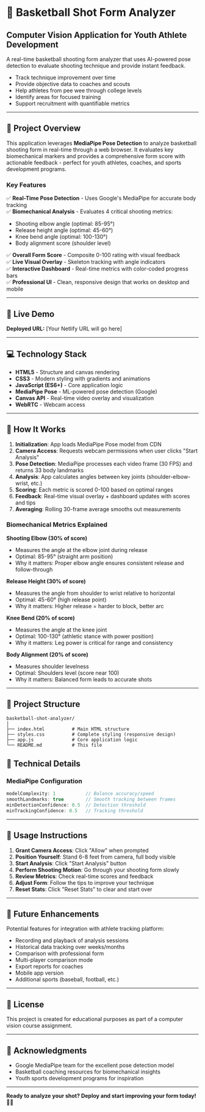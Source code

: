 # 🏀 Basketball Shot Form Analyzer

## Computer Vision Application for Youth Athlete Development

A real-time basketball shooting form analyzer that uses AI-powered pose detection to evaluate shooting technique and provide instant feedback.
- Track technique improvement over time
- Provide objective data to coaches and scouts
- Help athletes from pee wee through college levels
- Identify areas for focused training
- Support recruitment with quantifiable metrics


---

## 🎯 Project Overview

This application leverages **MediaPipe Pose Detection** to analyze basketball shooting form in real-time through a web browser. It evaluates key biomechanical markers and provides a comprehensive form score with actionable feedback - perfect for youth athletes, coaches, and sports development programs.

### Key Features

✅ **Real-Time Pose Detection** - Uses Google's MediaPipe for accurate body tracking  
✅ **Biomechanical Analysis** - Evaluates 4 critical shooting metrics:
- Shooting elbow angle (optimal: 85-95°)
- Release height angle (optimal: 45-60°)
- Knee bend angle (optimal: 100-130°)
- Body alignment score (shoulder level)

✅ **Overall Form Score** - Composite 0-100 rating with visual feedback  
✅ **Live Visual Overlay** - Skeleton tracking with angle indicators  
✅ **Interactive Dashboard** - Real-time metrics with color-coded progress bars  
✅ **Professional UI** - Clean, responsive design that works on desktop and mobile  

---

## 🚀 Live Demo

**Deployed URL:** [Your Netlify URL will go here]

---

## 💻 Technology Stack

- **HTML5** - Structure and canvas rendering
- **CSS3** - Modern styling with gradients and animations
- **JavaScript (ES6+)** - Core application logic
- **MediaPipe Pose** - ML-powered pose detection (Google)
- **Canvas API** - Real-time video overlay and visualization
- **WebRTC** - Webcam access

---


## 🎨 How It Works

1. **Initialization**: App loads MediaPipe Pose model from CDN
2. **Camera Access**: Requests webcam permissions when user clicks "Start Analysis"
3. **Pose Detection**: MediaPipe processes each video frame (30 FPS) and returns 33 body landmarks
4. **Analysis**: App calculates angles between key joints (shoulder-elbow-wrist, etc.)
5. **Scoring**: Each metric is scored 0-100 based on optimal ranges
6. **Feedback**: Real-time visual overlay + dashboard updates with scores and tips
7. **Averaging**: Rolling 30-frame average smooths out measurements

### Biomechanical Metrics Explained

**Shooting Elbow (30% of score)**
- Measures the angle at the elbow joint during release
- Optimal: 85-95° (straight arm position)
- Why it matters: Proper elbow angle ensures consistent release and follow-through

**Release Height (30% of score)**
- Measures the angle from shoulder to wrist relative to horizontal
- Optimal: 45-60° (high release point)
- Why it matters: Higher release = harder to block, better arc

**Knee Bend (20% of score)**
- Measures the angle at the knee joint
- Optimal: 100-130° (athletic stance with power position)
- Why it matters: Leg power is critical for range and consistency

**Body Alignment (20% of score)**
- Measures shoulder levelness
- Optimal: Shoulders level (score near 100)
- Why it matters: Balanced form leads to accurate shots

---

## 📁 Project Structure

```
basketball-shot-analyzer/
│
├── index.html          # Main HTML structure
├── styles.css          # Complete styling (responsive design)
├── app.js              # Core application logic
└── README.md           # This file
```

## 🔧 Technical Details

### MediaPipe Configuration
```javascript
modelComplexity: 1           // Balance accuracy/speed
smoothLandmarks: true        // Smooth tracking between frames
minDetectionConfidence: 0.5  // Detection threshold
minTrackingConfidence: 0.5   // Tracking threshold
```
---

## 📱 Usage Instructions

1. **Grant Camera Access**: Click "Allow" when prompted
2. **Position Yourself**: Stand 6-8 feet from camera, full body visible
3. **Start Analysis**: Click "Start Analysis" button
4. **Perform Shooting Motion**: Go through your shooting form slowly
5. **Review Metrics**: Check real-time scores and feedback
6. **Adjust Form**: Follow the tips to improve your technique
7. **Reset Stats**: Click "Reset Stats" to clear and start over

---

## 🎯 Future Enhancements

Potential features for integration with athlete tracking platform:
- Recording and playback of analysis sessions
- Historical data tracking over weeks/months
- Comparison with professional form
- Multi-player comparison mode
- Export reports for coaches
- Mobile app version
- Additional sports (baseball, football, etc.)

---

## 📄 License

This project is created for educational purposes as part of a computer vision course assignment.

---

## 🙏 Acknowledgments

- Google MediaPipe team for the excellent pose detection model
- Basketball coaching resources for biomechanical insights
- Youth sports development programs for inspiration

---

**Ready to analyze your shot? Deploy and start improving your form today!** 🏀✨
